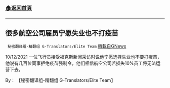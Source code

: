 ###  [:house:返回首頁](https://github.com/ourhimalayas/txt)
---


## 很多航空公司雇员宁愿失业也不打疫苗
` 秘密翻译组-精翻组 G-Translators/Elite Team` [轉載自GNews](https://gnews.org/zh-hans/1593426/)

10/12/2021 一位飞行员接受福克斯新闻采访时说他宁愿选择失业也不要打疫苗，他说有几百位同事拒绝疫苗强制令，他们相信航空公司若损失10%员工将无法运营下去。

By： 【秘密翻译组-精翻组 G-Translators/Elite Team】

